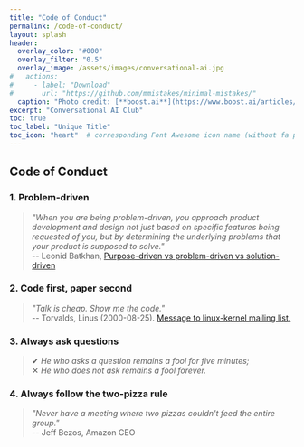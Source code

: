 ```yaml
---
title: "Code of Conduct"
permalink: /code-of-conduct/
layout: splash
header:
  overlay_color: "#000"
  overlay_filter: "0.5"
  overlay_image: /assets/images/conversational-ai.jpg
#   actions:
#     - label: "Download"
#       url: "https://github.com/mmistakes/minimal-mistakes/"
  caption: "Photo credit: [**boost.ai**](https://www.boost.ai/articles/2018/10/17/six-ways-conversational-ai-will-enhance-your-company)"
excerpt: "Conversational AI Club"
toc: true
toc_label: "Unique Title"
toc_icon: "heart"  # corresponding Font Awesome icon name (without fa prefix)
---
```


## Code of Conduct

### 1. Problem-driven

> _"When you are being problem-driven, you approach product development and design not just based on specific features being requested of you, but by determining the underlying problems that your product is supposed to solve."_  
> -- Leonid Batkhan, [Purpose-driven vs problem-driven vs solution-driven](http://www.lenetek.com/blog/purpose-driven-problem-driven-solution-driven/)

### 2. Code first, paper second

> _"Talk is cheap. Show me the code."_  
> -- Torvalds, Linus (2000-08-25). [Message to linux-kernel mailing list.](https://lkml.org/lkml/2000/8/25/132)

### 3. Always ask questions

> ✔ _He who asks a question remains a fool for five minutes;_  
> ✕ _He who does not ask remains a fool forever._

### 4. Always follow the **two-pizza rule**

> _"Never have a meeting where two pizzas couldn't feed the entire group."_  
> -- Jeff Bezos, Amazon CEO
